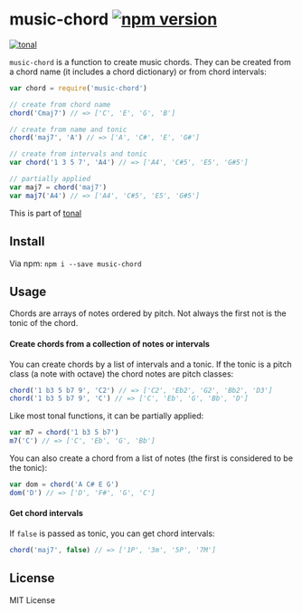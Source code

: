 # music-chord [![npm version](https://img.shields.io/npm/v/music-chord.svg)](https://www.npmjs.com/package/music-chord)

[![tonal](https://img.shields.io/badge/tonal-music--chord-yellow.svg)](https://www.npmjs.com/package/tonal)

`music-chord` is a function to create music chords. They can be created from a chord name (it includes a chord dictionary) or from chord intervals:

```js
var chord = require('music-chord')

// create from chord name
chord('Cmaj7') // => ['C', 'E', 'G', 'B']

// create from name and tonic
chord('maj7', 'A') // => ['A', 'C#', 'E', 'G#']

// create from intervals and tonic
var chord('1 3 5 7', 'A4') // => ['A4', 'C#5', 'E5', 'G#5']

// partially applied
var maj7 = chord('maj7')
var maj7('A4') // => ['A4', 'C#5', 'E5', 'G#5']
```

This is part of [tonal](https://www.npmjs.com/package/tonal)

## Install

Via npm: `npm i --save music-chord`

## Usage

Chords are arrays of notes ordered by pitch. Not always the first not is the tonic of the chord.

#### Create chords from a collection of notes or intervals

You can create chords by a list of intervals and a tonic. If the tonic is a pitch class (a note with octave) the chord notes are pitch classes:

```js
chord('1 b3 5 b7 9', 'C2') // => ['C2', 'Eb2', 'G2', 'Bb2', 'D3']
chord('1 b3 5 b7 9', 'C') // => ['C', 'Eb', 'G', 'Bb', 'D']
```

Like most tonal functions, it can be partially applied:

```js
var m7 = chord('1 b3 5 b7')
m7('C') // => ['C', 'Eb', 'G', 'Bb']
```

You can also create a chord from a list of notes (the first is considered to be the tonic):

```js
var dom = chord('A C# E G')
dom('D') // => ['D', 'F#', 'G', 'C']
```

#### Get chord intervals

If `false` is passed as tonic, you can get chord intervals:

```js
chord('maj7', false) // => ['1P', '3m', '5P', '7M']
```

## License

MIT License
